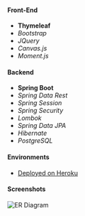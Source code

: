 
#### Front-End
- **Thymeleaf**
- *Bootstrap*
- *JQuery*
- *Canvas.js*
- *Moment.js*

#### Backend
- **Spring Boot**
- *Spring Data Rest*
- *Spring Session*
- *Spring Security*
- *Lombok*
-  *Spring Data JPA*
- *Hibernate*
- *PostgreSQL*

#### Environments
- [Deployed on Heroku](https://inventory-tracking-system.herokuapp.com/ "Deployed on Heroku")

#### Screenshots

![ER Diagram](https://user-images.githubusercontent.com/71738080/147890903-0ae0c40e-9a4a-4e89-93e5-47dbf768ff63.png)
